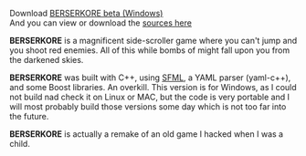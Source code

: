 Download <a class="download" href="http://eize.ninja/berserkore-beta2.zip">BERSERKORE beta (Windows)</a>  
And you can view or download the <a class="source" href="https://github.com/amireldor/berserkore-windows">sources here</a>

**BERSERKORE** is a magnificent side-scroller game where you can't jump
and you shoot red enemies. All of this while bombs of might fall upon
you from the darkened skies.

**BERSERKORE** was built with C++, using [SFML](http://sfml-dev.org/), a YAML parser (yaml-c++),
and some Boost libraries. An overkill. This version is for Windows, as I
could not build nad check it on Linux or MAC, but the code is very portable and
I will most probably build those versions some day which is not too far into the future.

**BERSERKORE** is actually a remake of an old game I hacked when I was a child.
